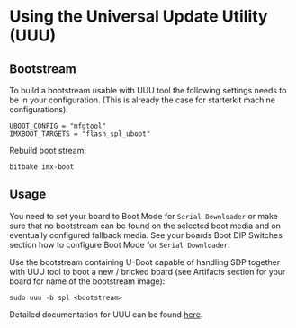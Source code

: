 # Using the Universal Update Utility (UUU)

## Bootstream

To build a bootstream usable with UUU tool the following settings needs to be in your
configuration. (This is already the case for starterkit machine configurations):

```
UBOOT_CONFIG = "mfgtool"
IMXBOOT_TARGETS = "flash_spl_uboot"
```

Rebuild boot stream:

```
bitbake imx-boot
```

## Usage

You need to set your board to Boot Mode for `Serial Downloader` or make sure that
no bootstream can be found on the selected boot media and on eventually configured
fallback media. See your boards Boot DIP Switches section how to configure Boot Mode
for `Serial Downloader`.

Use the bootstream containing U-Boot capable of handling SDP together with
UUU tool to boot a new / bricked board (see Artifacts section for your board for
name of the bootstream image):

```
sudo uuu -b spl <bootstream>
```

Detailed documentation for UUU can be found [here](https://github.com/NXPmicro/mfgtools/wiki).
